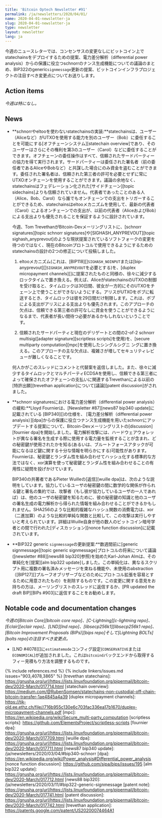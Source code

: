 ```yaml
---
title: 'Bitcoin Optech Newsletter #91'
permalink: /ja/newsletters/2020/04/01/
name: 2020-04-01-newsletter-ja
slug: 2020-04-01-newsletter-ja
type: newsletter
layout: newsletter
lang: ja
---
```

今週のニュースレターでは、コンセンサスの変更なしにビットコイン上でstatechainsをデプロイするための提案、電力差分解析（differential power analysis）からの保護に役立つschnorrのナンス生成機能についての議論のまとめ、BIP322のgeneric`signmessage`更新の提案、ビットコインインフラプロジェクトの注目すべき変更点についてお送りします。

## Action items

*今週は特になし。*

## News

- **schnorrやeltooを使わないstatechainsの実装:**statechainsは、ユーザー（Aliceなど）がUTXOを使用する能力を別のユーザー（Bob）に委任することを可能にする[オフチェーンシステム][statechain overview]であり、そのユーザーはさらにその権利を第3のユーザー（Carol）などに委任することができます。オフチェーンの委任操作はすべて、信頼されたサードパーティーの協力を得て実行されます。サードパーティーは委任された署名者（前の委任者であるAliceやBobなど）と共謀した場合にのみ資金を盗むことができます。委任された署名者は、信頼された第三者の許可を必要とせずに常にUTXOオンチェーンを使用することができます。議論の余地なく、statechainsはフェデレーション化された[サイドチェーン][topic sidechains]よりも信頼されていません。代表者であったことのある人（Alice、Bob、Carol）なら誰でもオンチェーンでの支出をトリガーすることができるため、statechainsはeltooメカニズムを使用して、最新の代表者（Carol）によるオンチェーンでの支出が、以前の代表者（AliceおよびBob）による支出よりも優先されることを保証するように設計されています。

    今週、Tom TrevethanがBitcoin-Devメーリングリストに、[schnorr signatures][topic schnorr signatures]や[SIGHASH_ANYPREVOUT][topic sighash_anyprevout]のような現状提案されているソフトフォークの変更を待つのではなく、現在のBitcoinプロトコルで使用できるようにするためのstatechainsの設計の2つの修正について投稿しました。

    1. eltooメカニズム(これは、[BIP118][]`SIGHASH_NOINPUT`または[bip-anyprevout][]`SIGHASH_ANYPREVOUT`を必要とする)を、[duplex micropayment channels][]に提案されたものと同様の、徐々に減少するロックタイムで置き換える。例えば、AliceがstatechainsのUTXOの制御を受け取ると、タイムロックは30日間、彼女が一方的にそのUTXOをチェーン上で使うことができないようにする。アリスがUTXOをボブに転送するとき、タイムロックは彼を29日間だけ制限します。これは、ボブによる支出がアリスによる支出よりも優先されます。このアプローチの欠点は、信頼できる第三者の許可なしに資金を使うことができるようになるまで、代表者が長い間待つ必要があるかもしれないということです。

    2. 信頼されたサードパーティと現在のデリゲートとの間の2-of-2 schnorr multisig([adapter signature][scriptless scripts]を使用)を、[secure multiparty computation][mpc]を使用したシングルシグニ ングに置き換える。このアプローチの主な欠点は、複雑さが増してセキュリティレビューが難しくなることです。

    何人かがこのスレッドにコメントと代替案を返信しました。また、徐々に減少するタイムロックとマルチパーティECDSAを使用し、信頼できる第三者によって確保されたオフチェーンの支払いに関連するTrevethanによる以前の[特許出願][trevethan application]について[議論][patent discussion]がされました。

- **schnorr signaturesにおける電力差分解析（differential power analysis）の緩和:**Lloyd Fournierは、[Newsletter #87][news87 bip340 update]に記載されている [BIP340][]の仕様を、 [電力差分解析（differential power analysis）][dpa]からの保護に役立つナンス生成機能を用いたschnorrにアップデートする提案について、Bitcoin-Devメーリングリストの[discussion][fournier dpa]を開始しました。電力解析攻撃には、ハードウェアウォレットが異なる署名を生成する際に使用する電力量を監視することが含まれ、どの秘密鍵が使用されたかを知る(あるいは、ブルートフォースアタックが可能になるほど鍵に関する十分な情報を明らかにする)可能性があります。Fournierは、秘密鍵とランダム性を組み合わせてハッシュ化する標準的な方法ではなく、xor演算を使って秘密鍵とランダム性を組み合わせることの有用性に疑問を投げかけています。

    BIP340の共著者であるPieter Wuilleの[返信][wuille dpa]は、次のような説明をしています。協力しているユーザの秘密鍵の間に数学的な関係が作られる鍵と署名の集約では、攻撃者（もし彼が協力しているユーザの一人であれば）は、他のユーザの秘密鍵を知るために、彼の秘密鍵の知識と他のユーザの署名生成の電力解析から得られた情報を組み合わせることができるかもしれません。SHA256のような比較的複雑なハッシュ関数の消費電力は、xor（二進加算）のような比較的単純な関数と比較して、この攻撃は実行しやすいと考えられています。詳細はWuille自身が他の数人のビットコイン暗号学者との間で行われた[ディスカッション][nonce function discussion]に記載されています。

- **BIP322 generic `signmessage`の更新提案:**数週間前に[generic signmessage][topic generic signmessage]プロトコルの将来について議論([newsletter #88][news88 bip320]参照)を始めたKarl-Johan Almは、その単純化を[提案][alm bip322 update]しました。この単純化は、異なるスクリプト用に複数の署名済みメッセージを束ねる機能や、未使用のabstraction（[BIP127][]プルーフオブリザーブなどのためにプロトコル拡張を容易とするために用意されたもの）を削除するものです。この変更に関する意見をお持ちの方は、メーリングリストのスレッドに返信するか、[PR updated the draft BIP][BIPs #903]に返信することをお勧めします。

## Notable code and documentation changes

*今週の[Bitcoin Core][bitcoin core repo]、[C-Lightning][c-lightning repo]、[Eclair][eclair repo]、[LND][lnd repo]、[libsecp256k1][libsecp256k1 repo]、[Bitcoin Improvement Proposals (BIPs)][bips repo]そして[Lightning BOLTs][bolts repo]の注目すべき変更点。*

- [LND #4078][]に`estimatemode`コンフィグ設定(`CONSERVATIVE`または`ECONOMICAL`)が追加されました。これは`bitcoind`バックエンドから取得するフィー見積もり方法を調整するものです。

{% include references.md %}
{% include linkers/issues.md issues="903,4078,3865" %}
[trevethan statechains]: https://gnusha.org/url/https://lists.linuxfoundation.org/pipermail/bitcoin-dev/2020-March/017714.html
[statechain overview]: https://medium.com/@RubenSomsen/statechains-non-custodial-off-chain-bitcoin-transfer-1ae4845a4a39
[duplex micropayment channels]: https://tik-old.ee.ethz.ch/file//716b955c130e6c703fac336ea17b1670/duplex-micropayment-channels.pdf
[mpc]: https://en.wikipedia.org/wiki/Secure_multi-party_computation
[scriptless scripts]: https://github.com/ElementsProject/scriptless-scripts
[fournier dpa]: https://gnusha.org/url/https://lists.linuxfoundation.org/pipermail/bitcoin-dev/2020-March/017709.html
[wuille dpa]: https://gnusha.org/url/https://lists.linuxfoundation.org/pipermail/bitcoin-dev/2020-March/017711.html
[news87 bip340 update]: /ja/newsletters/2020/03/04/#bip340-schnorr
[dpa]: https://en.wikipedia.org/wiki/Power_analysis#Differential_power_analysis
[nonce function discussion]: https://github.com/sipa/bips/issues/195
[alm bip322 update]: https://gnusha.org/url/https://lists.linuxfoundation.org/pipermail/bitcoin-dev/2020-March/017712.html
[news88 bip320]: /ja/newsletters/2020/03/11/#bip322-generic-signmessage
[patent note]: https://gnusha.org/url/https://lists.linuxfoundation.org/pipermail/bitcoin-dev/2020-March/017741.html
[patent discussion]: https://gnusha.org/url/https://lists.linuxfoundation.org/pipermail/bitcoin-dev/2020-March/017742.html
[trevethan application]: https://patents.google.com/patent/US20200074464A1
